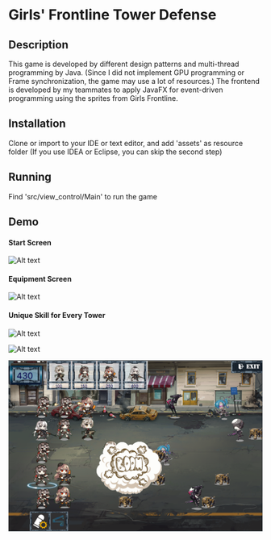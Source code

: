 # Girls' Frontline Tower Defense

## Description
This game is developed by different design patterns and multi-thread programming by Java. 
(Since I did not implement GPU programming or Frame synchronization, the game may use a lot of resources.)
The frontend is developed by my teammates to apply JavaFX for event-driven programming using the sprites from Girls 
Frontline.

## Installation
Clone or import to your IDE or text editor, and add 'assets' as resource folder
(If you use IDEA or Eclipse, you can skip the second step)

## Running
Find 'src/view_control/Main' to run the game

## Demo
#### Start Screen
![Alt text](demoImage/StartScreen.png?raw=true "Title")
#### Equipment Screen
![Alt text](demoImage/EquipmentScreen.png?raw=true "Title")
#### Unique Skill for Every Tower
![Alt text](demoImage/SkillDemo1.png?raw=true "Title")

![Alt text](demoImage/SkillDemo2.png?raw=true "Title")

![Alt text](demoImage/SkillDemo3.png?raw=true "Title")